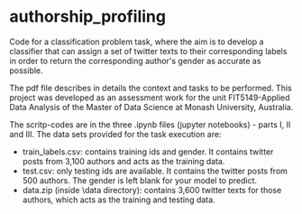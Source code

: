 # authorship_profiling
Code for a classification problem task, where the aim is to develop a classifier that can assign a set of twitter texts to their corresponding labels in order to return the corresponding author's gender as accurate as possible.

The pdf file describes in details the context and tasks to be performed. This project was developed as an assessment work for the unit FIT5149-Applied Data Analysis of the Master of Data Science at Monash University, Australia.

The scritp-codes are in the three .ipynb files (jupyter notebooks) - parts I, II and III. The data sets provided for the task execution are:

- train_labels.csv: contains training ids and gender. It contains twitter posts from 3,100 authors and acts as the training data.
- test.csv: only testing ids are available. It contains the twitter posts from 500 authors. The gender is left blank for your model to predict. 
- data.zip (inside \data directory): contains 3,600 twitter texts for those authors, which acts as the training and testing data.

